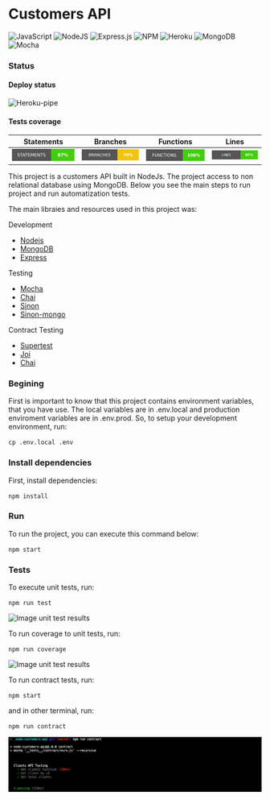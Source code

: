 # Customers API

![JavaScript](https://img.shields.io/badge/javascript-%23323330.svg?style=for-the-badge&logo=javascript&logoColor=%23F7DF1E)
![NodeJS](https://img.shields.io/badge/node.js-6DA55F?style=for-the-badge&logo=node.js&logoColor=white)
![Express.js](https://img.shields.io/badge/express.js-%23404d59.svg?style=for-the-badge&logo=express&logoColor=%2361DAFB)
![NPM](https://img.shields.io/badge/NPM-%23CB3837.svg?style=for-the-badge&logo=npm&logoColor=white)
![Heroku](https://img.shields.io/badge/heroku-%23430098.svg?style=for-the-badge&logo=heroku&logoColor=white)
![MongoDB](https://img.shields.io/badge/MongoDB-%234ea94b.svg?style=for-the-badge&logo=mongodb&logoColor=white)
![Mocha](https://img.shields.io/badge/-mocha-%238D6748?style=for-the-badge&logo=mocha&logoColor=white)

### Status 

#### Deploy status
![Heroku-pipe](https://raw.githubusercontent.com/gregsadetsky/heroku-ci-badge/master/badges/succeeded.svg)

#### Tests coverage
| Statements                  | Branches                | Functions                 | Lines             |
| --------------------------- | ----------------------- | ------------------------- | ----------------- |
| ![Statements](./dev_scripts/output/statements.svg) | ![Branches](./dev_scripts/output/branches.svg) | ![Functions](./dev_scripts/output/functions.svg) | ![Lines](./dev_scripts/output/lines.svg) |


This project is a customers API built in NodeJs. The project access to non relational database using MongoDB. Below you see the main steps to run project and run automatization tests. 

The main libraies and resources used in this project was:

Development 

* [Nodejs](https://nodejs.org/en/)
* [MongoDB](https://www.mongodb.com/)
* [Express](https://expressjs.com/)

Testing

* [Mocha](https://mochajs.org/)
* [Chai](https://www.chaijs.com/)
* [Sinon](https://sinonjs.org/)
* [Sinon-mongo](https://github.com/DaniJG/sinon-mongo)

Contract Testing

* [Supertest](https://www.npmjs.com/package/supertest)
* [Joi](https://www.npmjs.com/package/joi)
* [Chai](https://www.chaijs.com/)

### Begining

First is important to know that this project contains environment variables, that you have use. The local variables are in .env.local and production enviroment variables are in .env.prod. So, to setup your development environment, run:

```
cp .env.local .env
```

### Install dependencies

First, install dependencies:

````
npm install
````

### Run

To run the project, you can execute this command below:

````
npm start
````

### Tests

To execute unit tests, run:

````
npm run test
`````

![Image unit test results](docs/unit_testing.png)


To run coverage to unit tests, run:

````
npm run coverage
`````
![Image unit test results](docs/coverage_tests.png)


To run contract tests, run:

````
npm start
````

and in other terminal, run:

````
npm run contract
`````


![Image unit test results](docs/contract_tests.png)


